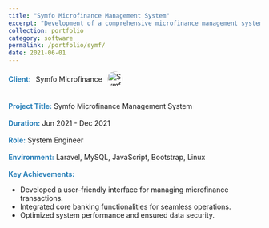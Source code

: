 ```yaml
---
title: "Symfo Microfinance Management System"
excerpt: "Development of a comprehensive microfinance management system to streamline financial operations."
collection: portfolio
category: software
permalink: /portfolio/symf/
date: 2021-06-01
---
```


<div style="display: flex; align-items: center; gap: 10px;">
  <span style="color:#2980b9;"><strong>Client:</strong></span> Symfo Microfinance  
  <img src="/images/logos/symf.png" alt="Symfo Logo" style="width: 30px; height: 30px; border-radius: 50%; object-fit: cover;">
</div>
<br>

<span style="color:#2980b9;"><strong>Project Title:</strong></span> Symfo Microfinance Management System  
<br>
<span style="color:#2980b9;"><strong>Duration:</strong></span> Jun 2021 - Dec 2021  
<br>
<span style="color:#2980b9;"><strong>Role:</strong></span> System Engineer  
<br>
<span style="color:#2980b9;"><strong>Environment:</strong></span> Laravel, MySQL, JavaScript, Bootstrap, Linux  
<br>
<span style="color:#2980b9;"><strong>Key Achievements:</strong></span>  
- Developed a user-friendly interface for managing microfinance transactions.  
- Integrated core banking functionalities for seamless operations.  
- Optimized system performance and ensured data security.